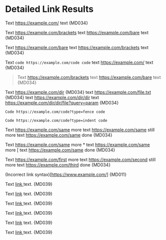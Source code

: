 # Detailed Link Results

Text https://example.com/ text {MD034}

Text <https://example.com/brackets> text https://example.com/bare text {MD034}

Text https://example.com/bare text <https://example.com/brackets> text {MD034}

Text `code https://example.com/code code` text https://example.com/ text {MD034}

> Text <https://example.com/brackets> text https://example.com/bare text {MD034}

Text https://example.com/dir {MD034}
text https://example.com/file.txt {MD034}
text <https://example.com/dir/dir>
text https://example.com/dir/dir/file?query=param {MD034}

```text
Code https://example.com/code?type=fence code
```

    Code https://example.com/code?type=indent code

Text <https://example.com/same> more text https://example.com/same still more text <https://example.com/same> done {MD034}

Text <https://example.com/same> more \* text https://example.com/same more \[ text <https://example.com/same> done {MD034}

Text https://example.com/first more text https://example.com/second still more text https://example.com/third done {MD034}

(Incorrect link syntax)[https://www.example.com/] {MD011}

Text [link ](https://example.com/) text. {MD039}

Text [ link](https://example.com/) text. {MD039}

Text [ link ](https://example.com/) text. {MD039}

Text [link ][reference] text. {MD039}

Text [ link][reference] text. {MD039}

Text [ link ][reference] text. {MD039}

[reference]: https://example.com/
